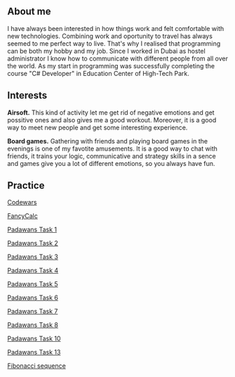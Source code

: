 ## About me
I have always been interested in how things work and felt comfortable with new technologies. Combining work and oportunity to travel has always seemed to me perfect way to live. That's why I realised that programming can be both my hobby and my job. 
Since I worked in Dubai as hostel administrator I know how to communicate with different people from all over the world. 
As my start in programming was successfully completing the course "C# Developer" in Education Center of High-Tech Park.

## Interests
**Airsoft.** This kind of activity let me get rid of negative emotions and get possitive ones and also gives me a good workout. Moreover, it is a good way to meet new people and get some interesting experience.

**Board games.** Gathering with friends and playing board games in the evenings is one of my favotite amusements. It is a good way to chat with friends, it trains your logic, communicative and strategy skills in a sence and games give you a lot of different emotions, so you always have fun.

## Practice
<a href="https://www.codewars.com/users/Alex_AP">Codewars</a>

<a href="https://github.com/AlexAnP/FancyCalc">FancyCalc</a>

<a href="https://github.com/AlexAnP/PadawansTask1">Padawans Task 1</a>

<a href="https://github.com/AlexAnP/PadawansTask2">Padawans Task 2</a>

<a href="https://github.com/AlexAnP/PadawansTask3">Padawans Task 3</a>

<a href="https://github.com/AlexAnP/PadawansTask4">Padawans Task 4</a>

<a href="https://github.com/AlexAnP/PadawansTask5">Padawans Task 5</a>

<a href="https://github.com/AlexAnP/PadawansTask6">Padawans Task 6</a>

<a href="https://github.com/AlexAnP/PadawansTask7">Padawans Task 7</a>

<a href="https://github.com/AlexAnP/PadawansTask8">Padawans Task 8</a>

<a href="https://github.com/AlexAnP/PadawansTask10">Padawans Task 10</a>

<a href="https://github.com/AlexAnP/PadawansTask13">Padawans Task 13</a>

<a href="https://github.com/AlexAnP/First_20_numbers">Fibonacci sequence</a>

